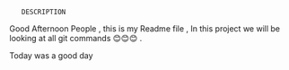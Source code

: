 
       DESCRIPTION

Good Afternoon People , this is my Readme file , In this project we will be looking at all git commands 😊😊😊 .


   Today was  a good day
